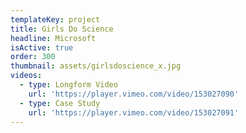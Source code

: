 ```yaml
---
templateKey: project
title: Girls Do Science
headline: Microsoft
isActive: true
order: 300
thumbnail: assets/girlsdoscience_x.jpg
videos:
  - type: Longform Video
    url: 'https://player.vimeo.com/video/153027090'
  - type: Case Study
    url: 'https://player.vimeo.com/video/153027091'
---
```

